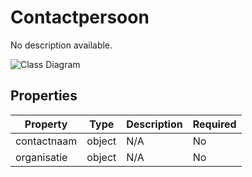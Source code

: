 # Contactpersoon

No description available.

![Class Diagram](https://github.com/CommonGateway/CustomerInteractionBundle/blob/old-contactmomenten-api/docs/schema/klant.contactpersoon.svg)

## Properties

| Property | Type | Description | Required |
|----------|------|-------------|----------|
| contactnaam | object | N/A | No |
| organisatie | object | N/A | No |
